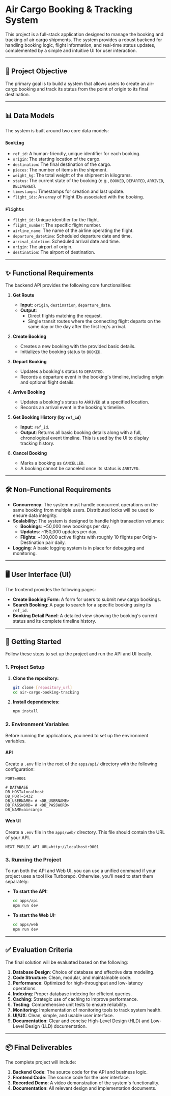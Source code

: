 # Air Cargo Booking & Tracking System

This project is a full-stack application designed to manage the booking and tracking of air cargo shipments. The system provides a robust backend for handling booking logic, flight information, and real-time status updates, complemented by a simple and intuitive UI for user interaction.

---

## 🚀 Project Objective

The primary goal is to build a system that allows users to create an air-cargo booking and track its status from the point of origin to its final destination.

---

## 📊 Data Models

The system is built around two core data models:

### **`Booking`**

- `ref_id`: A human-friendly, unique identifier for each booking.
- `origin`: The starting location of the cargo.
- `destination`: The final destination of the cargo.
- `pieces`: The number of items in the shipment.
- `weight_kg`: The total weight of the shipment in kilograms.
- `status`: The current state of the booking (e.g., `BOOKED`, `DEPARTED`, `ARRIVED`, `DELIVERED`).
- `timestamps`: Timestamps for creation and last update.
- `flight_ids`: An array of Flight IDs associated with the booking.

### **`Flights`**

- `flight_id`: Unique identifier for the flight.
- `flight_number`: The specific flight number.
- `airline_name`: The name of the airline operating the flight.
- `departure_datetime`: Scheduled departure date and time.
- `arrival_datetime`: Scheduled arrival date and time.
- `origin`: The airport of origin.
- `destination`: The airport of destination.

---

## ✨ Functional Requirements

The backend API provides the following core functionalities:

1.  **Get Route**
    - **Input**: `origin`, `destination`, `departure_date`.
    - **Output**:
      - Direct flights matching the request.
      - Single transit routes where the connecting flight departs on the same day or the day after the first leg's arrival.

2.  **Create Booking**
    - Creates a new booking with the provided basic details.
    - Initializes the booking status to `BOOKED`.

3.  **Depart Booking**
    - Updates a booking's status to `DEPARTED`.
    - Records a departure event in the booking's timeline, including origin and optional flight details.

4.  **Arrive Booking**
    - Updates a booking's status to `ARRIVED` at a specified location.
    - Records an arrival event in the booking's timeline.

5.  **Get Booking History (by `ref_id`)**
    - **Input**: `ref_id`.
    - **Output**: Returns all basic booking details along with a full, chronological event timeline. This is used by the UI to display tracking history.

6.  **Cancel Booking**
    - Marks a booking as `CANCELLED`.
    - A booking cannot be canceled once its status is `ARRIVED`.

---

## 🛠️ Non-Functional Requirements

- **Concurrency**: The system must handle concurrent operations on the same booking from multiple users. Distributed locks will be used to ensure data integrity.
- **Scalability**: The system is designed to handle high transaction volumes:
  - **Bookings**: \~50,000 new bookings per day.
  - **Updates**: \~150,000 updates per day.
  - **Flights**: \~100,000 active flights with roughly 10 flights per Origin-Destination pair daily.
- **Logging**: A basic logging system is in place for debugging and monitoring.

---

## 🖥️ User Interface (UI)

The frontend provides the following pages:

- **Create Booking Form**: A form for users to submit new cargo bookings.
- **Search Booking**: A page to search for a specific booking using its `ref_id`.
- **Booking Detail Panel**: A detailed view showing the booking's current status and its complete timeline history.

---

## 🚀 Getting Started

Follow these steps to set up the project and run the API and UI locally.

### **1. Project Setup**

1.  **Clone the repository:**

    ```bash
    git clone [repository_url]
    cd air-cargo-booking-tracking
    ```

2.  **Install dependencies:**

    ```bash
    npm install
    ```

### **2. Environment Variables**

Before running the applications, you need to set up the environment variables.

#### API

Create a `.env` file in the root of the `apps/api/` directory with the following configuration:

```
PORT=9001

# DATABASE
DB_HOST=localhost
DB_PORT=5432
DB_USERNAME= # <DB_USERNAME>
DB_PASSWORD= # <DB_PASSWORD>
DB_NAME=aircargo
```

#### Web UI

Create a `.env` file in the `apps/web/` directory. This file should contain the URL of your API.

```
NEXT_PUBLIC_API_URL=http://localhost:9001
```

### **3. Running the Project**

To run both the API and Web UI, you can use a unified command if your project uses a tool like Turborepo. Otherwise, you'll need to start them separately:

- **To start the API:**

  ```bash
  cd apps/api
  npm run dev
  ```

- **To start the Web UI:**

  ```bash
  cd apps/web
  npm run dev
  ```

---

## ✅ Evaluation Criteria

The final solution will be evaluated based on the following:

1.  **Database Design**: Choice of database and effective data modeling.
2.  **Code Structure**: Clean, modular, and maintainable code.
3.  **Performance**: Optimized for high-throughput and low-latency operations.
4.  **Indexing**: Proper database indexing for efficient queries.
5.  **Caching**: Strategic use of caching to improve performance.
6.  **Testing**: Comprehensive unit tests to ensure reliability.
7.  **Monitoring**: Implementation of monitoring tools to track system health.
8.  **UI/UX**: Clean, simple, and usable user interface.
9.  **Documentation**: Clear and concise High-Level Design (HLD) and Low-Level Design (LLD) documentation.

---

## 📦 Final Deliverables

The complete project will include:

1.  **Backend Code**: The source code for the API and business logic.
2.  **Frontend Code**: The source code for the user interface.
3.  **Recorded Demo**: A video demonstration of the system's functionality.
4.  **Documentation**: All relevant design and implementation documents.
